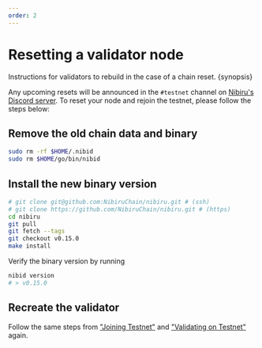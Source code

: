 ```yaml
---
order: 2
---
```


# Resetting a validator node

Instructions for validators to rebuild in the case of a chain reset. {synopsis}

Any upcoming resets will be announced in the `#testnet` channel on [Nibiru's Discord server](https://discord.com/invite/sgPw8ZYfpQ). 
To reset your node and rejoin the testnet, please follow the steps below:

## Remove the old chain data and binary

```bash
sudo rm -rf $HOME/.nibid
sudo rm $HOME/go/bin/nibid
```

## Install the new binary version

```bash
# git clone git@github.com:NibiruChain/nibiru.git # (ssh)
# git clone https://github.com/NibiruChain/nibiru.git # (https)
cd nibiru
git pull
git fetch --tags
git checkout v0.15.0
make install
```

Verify the binary version by running

```bash
nibid version
# > v0.15.0
```

## Recreate the validator

Follow the same steps from ["Joining Testnet"](../testnet) and ["Validating on Testnet"](./) again.
